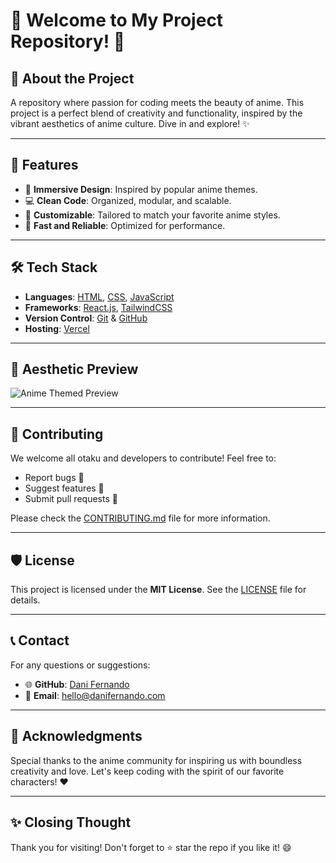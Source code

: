 # 🌸 Welcome to My Project Repository! 🌸

## 🎉 About the Project

A repository where passion for coding meets the beauty of anime. This project is a perfect blend of creativity and functionality, inspired by the vibrant aesthetics of anime culture. Dive in and explore! ✨

---

## 🎯 Features

- 🌌 **Immersive Design**: Inspired by popular anime themes.
- 💻 **Clean Code**: Organized, modular, and scalable.
- 🌟 **Customizable**: Tailored to match your favorite anime styles.
- 🚀 **Fast and Reliable**: Optimized for performance.

---

## 🛠️ Tech Stack

- **Languages**: [HTML](https://developer.mozilla.org/en-US/docs/Web/HTML), [CSS](https://developer.mozilla.org/en-US/docs/Web/CSS), [JavaScript](https://developer.mozilla.org/en-US/docs/Web/JavaScript)
- **Frameworks**: [React.js](https://reactjs.org/), [TailwindCSS](https://tailwindcss.com/)
- **Version Control**: [Git](https://git-scm.com/) & [GitHub](https://github.com/)
- **Hosting**: [Vercel](https://vercel.com/)

---

## 🎨 Aesthetic Preview

![Anime Themed Preview](https://i.giphy.com/media/v1.Y2lkPTc5MGI3NjExdHF0MGp5MGVrZWExcDdkN2NqdGxxM2V5anI1YjhkdGVobGM4bWJ4dCZlcD12MV9pbnRlcm5hbF9naWZfYnlfaWQmY3Q9Zw/vkb4aEjq5TqqQ/giphy.gif)

---

## 🌸 Contributing

We welcome all otaku and developers to contribute! Feel free to:
- Report bugs 🐛
- Suggest features 🌟
- Submit pull requests 🚀

Please check the [CONTRIBUTING.md](CONTRIBUTING.md) file for more information.

---

## 🛡️ License

This project is licensed under the **MIT License**. See the [LICENSE](LICENSE) file for details.

---

## 📞 Contact

For any questions or suggestions:
- 🌐 **GitHub**: [Dani Fernando](https://github.com/dani-fernando)
- 📧 **Email**: hello@danifernando.com

---

## 🌟 Acknowledgments

Special thanks to the anime community for inspiring us with boundless creativity and love. Let's keep coding with the spirit of our favorite characters! ❤️

---

## ✨ Closing Thought  
Thank you for visiting! Don't forget to ⭐ star the repo if you like it! 😄
